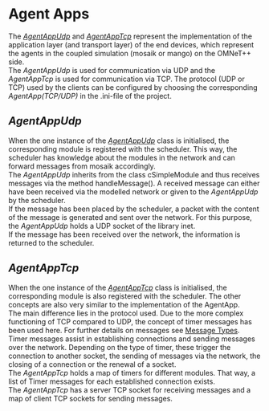 # Agent Apps
The *[AgentAppUdp](https://github.com/OFFIS-cosima/cosima/blob/master/cosima_omnetpp_project/modules/AgentAppTcp.h)* and *[AgentAppTcp](https://github.com/OFFIS-cosima/cosima/blob/master/cosima_omnetpp_project/modules/AgentAppTcp.h)* represent the implementation of the application layer
(and transport layer) of the end devices, which represent the agents in the coupled simulation (mosaik or mango) 
on the OMNeT++ side. \
The *AgentAppUdp* is used for communication via UDP and the *AgentAppTcp* is used for communication via TCP. The protocol (UDP or TCP) used by the clients can be configured by choosing the corresponding *AgentApp(TCP/UDP)* in the .ini-file of the project. 

## *AgentAppUdp*
When the one instance of the *[AgentAppUdp](https://github.com/OFFIS-cosima/cosima/blob/master/cosima_omnetpp_project/modules/AgentAppUdp.h)* class is initialised, the corresponding module is registered with the scheduler. This way, the scheduler has knowledge about the modules in the network and can forward messages from mosaik accordingly. \
The *AgentAppUdp* inherits from the class cSimpleModule and thus receives messages via the method handleMessage().  A received message can either have been received via the modelled network or given to the *AgentAppUdp* by the scheduler. \
If the message has been placed by the scheduler, a packet with the content of the message is generated and sent over the network. For this purpose, the *AgentAppUdp* holds a UDP socket of the library inet. \
If the message has been received over the network, the information is returned to the scheduler. 

## *AgentAppTcp*
When the one instance of the *[AgentAppTcp](https://github.com/OFFIS-cosima/cosima/blob/master/cosima_omnetpp_project/modules/AgentAppTcp.h)* class is initialised, the corresponding module is also registered with the scheduler. The other concepts are also very similar to the implementation of the AgentApp. \
The main difference lies in the protocol used. Due to the more complex functioning of TCP compared to UDP, the concept of timer messages has been used here. For further details on messages see [Message Types](MessageTypes.md). \
Timer messages assist in establishing connections and sending messages over the network. Depending on the type of timer, these trigger the connection to another socket, the sending of messages via the network, the closing of a connection or the renewal of a socket.\
The *AgentAppTcp* holds a map of timers for different modules. That way, a list of Timer messages for each established connection exists.\
The *AgentAppTcp* has a server TCP socket for receiving messages and a map of client TCP sockets for sending messages.  
